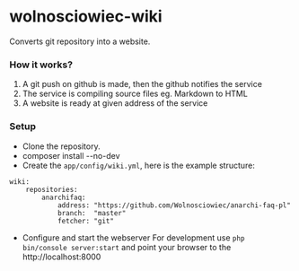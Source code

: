 # wolnosciowiec-wiki

Converts git repository into a website.

### How it works?

1. A git push on github is made, then the github notifies the service
2. The service is compiling source files eg. Markdown to HTML
3. A website is ready at given address of the service

### Setup

- Clone the repository.
- composer install --no-dev
- Create the `app/config/wiki.yml`, here is the example structure:

```
wiki:
    repositories:
        anarchifaq:
            address: "https://github.com/Wolnosciowiec/anarchi-faq-pl"
            branch:  "master"
            fetcher: "git"
```

- Configure and start the webserver
For development use `php bin/console server:start` and point your browser to the http://localhost:8000
